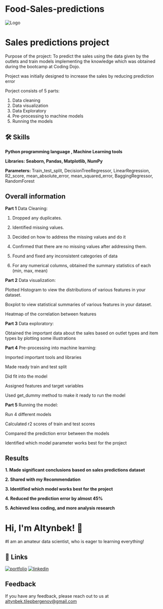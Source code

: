 # Food-Sales-predictions



![Logo](https://ml.globenewswire.com/Resource/Download/a4f3be8b-5c34-44b3-98a9-5b7e5338f271)


    
# Sales predictions project

Purpose of the project: To predict the sales using the data given by the outlets and
 train models implementing the knowledge 
which was obtained during the bootcamp at Coding Dojo.

 Project was initially designed to increase the sales by reducing prediction error 

Porject consists of 5 parts:
1. Data cleaning
2. Data visualization
3. Data Exploratory
4. Pre-processing to machine models
5. Running the models
## 🛠 Skills
**Python programming language , Machine Learning tools**

  **Libraries: Seaborn, Pandas, Matplotlib, NumPy** 

 **Parameters:**
 Train_test_split, 
 DecisionTreeRegressor,
 LinearRegression,
R2_score, mean_absolute_error, mean_squared_error,
BaggingRegressor,
RandomForest


## Overall information

**Part 1**
Data Cleaning:

1) Dropped any duplicates.

2) Identified missing values.

3) Decided on how to address the missing values and do it

4) Confirmed that there are no missing values after addressing them.

5) Found and fixed any inconsistent categories of data

6) For any numerical columns, obtained the summary statistics of each (min, max, mean)


**Part 2**
Data visualization:

Plotted Histogram to view the distributions of various features in your dataset.

Boxplot to view statistical summaries of various features in your dataset.

Heatmap of the correlation between features

**Part 3**
Data exploratory:

Obtained the important data about 
the sales based on outlet types and item types by plotting some illustrations

**Part 4**
Pre-processing into machine learning:

Imported important tools and libraries

Made ready train and test split

Did fit into the model

Assigned features and target variables

Used get_dummy method to make it ready to run the model

**Part 5**
Running the model:

Run 4 different models

Calculated r2 scores of train and test scores

Compared the prediction error between the models

Identified which model parameter works best for the project



  
## Results

**1. Made significant conclusions based on sales predictions dataset**

**2. Shared with my Recommendation**

**3. Identified which model works best for the project**

**4. Reduced the prediction error by almost 45%**

**5. Achieved less coding, and more analysis research**

  
# Hi, I'm Altynbek! 👋
#I am an amateur data scientist, who is eager to learning everything!

  
## 🔗 Links
[![portfolio](https://img.shields.io/badge/my_portfolio-000?style=for-the-badge&logo=ko-fi&logoColor=white)](https://github.com/altynbektilepbergenov)
[![linkedin](https://img.shields.io/badge/linkedin-0A66C2?style=for-the-badge&logo=linkedin&logoColor=white)](https://www.linkedin.com/in/altynbektilepbergenov-7286181b1/)

  
## Feedback

If you have any feedback, please reach out to us at altynbek.tilepbergenov@gmail.com

  
    
